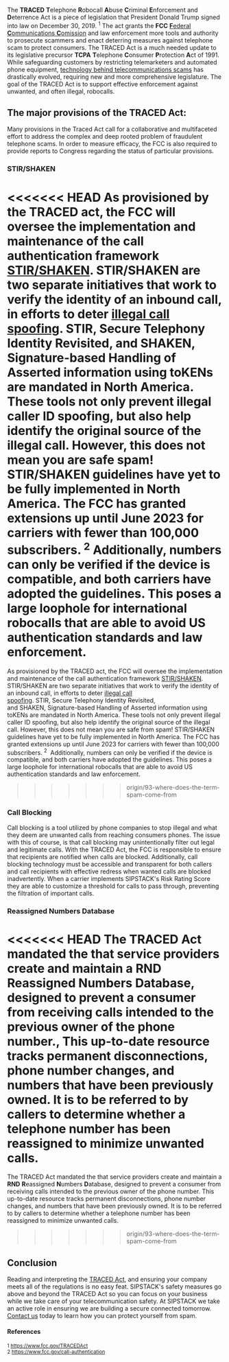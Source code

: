 The **TRACED** **T**elephone **R**obocall **A**buse **C**riminal **E**nforcement and **D**eterrence Act is a piece of legislation that President Donald Trump signed into law on December 30, 2019.  <sup>1</sup> The act grants the **FCC** [**F**ederal **C**ommunications **C**omission](https://www.sipstack.com/resources/knowledge-base/general/glossary-telco) and law enforcement more tools and authority to prosecute scammers and enact deterring measures against telephone scam to protect consumers. The TRACED Act is a much needed update to its legislative precursor  **TCPA**  **T**elephone **C**onsumer **P**rotection **A**ct of 1991. While safeguarding customers by restricting  telemarketers and automated phone equipment, [technology behind telecommunications scams]( https://www.sipstack.com/resources/blog/the-state-of-spam-calling-in-the-US) has drastically evolved, requiring new and more comprehensive legislature. The goal of the TRACED Act is to support effective enforcement against unwanted, and often illegal, robocalls. 
## The major provisions of the TRACED Act:
Many provisions in the Traced Act call for a collaborative and multifaceted effort to address the complex and deep rooted problem of fraudulent telephone scams. In order to measure efficacy, the FCC is also required to provide reports to Congress regarding the status of particular provisions. 
### STIR/SHAKEN
<<<<<<< HEAD
As provisioned by the TRACED act, the FCC will oversee the implementation and maintenance of the call authentication framework [STIR/SHAKEN](https://www.sipstack.com/resources/knowledge-base/regulatory/what-is-stir-shaken).  STIR/SHAKEN are two separate initiatives that work to verify the identity of an inbound call, in efforts to deter [ illegal call spoofing](https://www.sipstack.com/resources/knowledge-base/general/what-is-call-spoofing). STIR, Secure Telephony Identity Revisited, and SHAKEN, Signature-based Handling of Asserted information using toKENs are mandated in North America. These tools not only prevent illegal caller ID spoofing, but also help identify the original source of the illegal call.
However, this does not mean you are safe spam! STIR/SHAKEN guidelines have yet to be fully implemented in North America. The FCC has granted extensions up until June 2023 for carriers with fewer than 100,000 subscribers. <sup>2</sup>  Additionally, numbers can only be verified if the device is compatible, and both carriers have adopted the guidelines. This poses a large loophole for international robocalls that are able to avoid US authentication standards and law enforcement. 
=======
As provisioned by the TRACED act, the FCC will oversee the implementation and maintenance of the call authentication framework [STIR/SHAKEN](https://www.sipstack.com/resources/knowledge-base/regulatory/what-is-stir-shaken).  STIR/SHAKEN are two separate initiatives that work to verify the identity of an inbound call, in efforts to deter [ illegal call spoofing](https://www.sipstack.com/resources/knowledge-base/general/what-is-call-spoofing). STIR, Secure Telephony Identity Revisited, and SHAKEN, Signature-based Handling of Asserted information using toKENs are mandated in North America. These tools not only prevent illegal caller ID spoofing, but also help identify the original source of the illegal call.
 However, this does not mean you are safe from spam! STIR/SHAKEN guidelines have yet to be fully implemented in North America. The FCC has granted extensions up until June 2023 for carriers with fewer than 100,000 subscribers. <sup>2</sup>  Additionally, numbers can only be verified if the device is compatible, and both carriers have adopted the guidelines. This poses a large loophole for international robocalls that are able to avoid US authentication standards and law enforcement. 
>>>>>>> origin/93-where-does-the-term-spam-come-from
### Call Blocking 
Call blocking is a tool utilized by phone companies to stop illegal and what they deem are unwanted calls from reaching consumers phones. The issue with this of course, is that call blocking may unintentionally filter out legal and legitimate calls. With the TRACED Act, the FCC is responsible to ensure that recipients are notified when calls are blocked. Additionally, call blocking technology must be accessible and transparent for both callers and call recipients with effective redress when wanted calls are blocked inadvertently. When a carrier implements SIPSTACK's Risk Rating Score they are able to customize a threshold for calls to pass through, preventing the filtration of important calls. 
### Reassigned Numbers Database 
<<<<<<< HEAD
The TRACED Act mandated the that service providers create and maintain a **RND** **R**eassigned **N**umbers **D**atabase, designed to prevent a consumer from receiving calls intended to the previous owner of the phone number., This up-to-date resource tracks permanent disconnections, phone number changes, and numbers that have been previously owned. It is to be referred to by callers to determine whether a telephone number has been reassigned to minimize unwanted calls. 
=======
The TRACED Act mandated the that service providers create and maintain a **RND** **R**eassigned **N**umbers **D**atabase, designed to prevent a consumer from receiving calls intended to the previous owner of the phone number. This up-to-date resource tracks permanent disconnections, phone number changes, and numbers that have been previously owned. It is to be referred to by callers to determine whether a telephone number has been reassigned to minimize unwanted calls. 
>>>>>>> origin/93-where-does-the-term-spam-come-from

## Conclusion
Reading and interpreting the [TRACED Act](https://www.govinfo.gov/content/pkg/BILLS-116s151enr/pdf/BILLS-116s151enr.pdf), and ensuring your company meets all of the regulations is no easy feat. SIPSTACK's safety measures go above and beyond the TRACED Act so you can focus on your business while we take care of your telecommunication safety. At SIPSTACK we take an active role in ensuring we are building a secure connected tomorrow. [Contact us]( https://www.sipstack.com/contact/us) today to learn how you can protect yourself from spam.  
#### References
<sup>1 <a href="https://www.fcc.gov/TRACEDAct" class="ss-reference" target="_blank">https://www.fcc.gov/TRACEDAct</a></sup>  
<sup>2 <a href="https://www.fcc.gov/call-authentication" class="ss-reference" target="_blank">https://www.fcc.gov/call-authentication</a></sup> 
